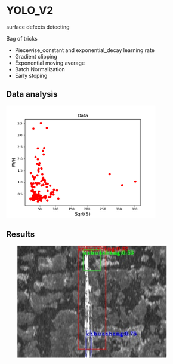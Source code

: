 # YOLO_V2
surface defects detecting     

Bag of tricks
- Piecewise_constant and exponential_decay learning rate
- Gradient clipping
- Exponential moving average
- Batch Normalization
- Early stoping

## Data analysis
<img src="https://github.com/baobeila/YOLO_V2/blob/master/images/scale.png" width="400" height="300" /><br/>
## Results
<img src="https://github.com/baobeila/YOLO_V2/blob/master/images/photo_7.jpg" width="400" height="300" style="margin-left:30px;"/><br/>

